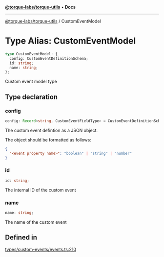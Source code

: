 [**@torque-labs/torque-utils**](../README.md) • **Docs**

***

[@torque-labs/torque-utils](../README.md) / CustomEventModel

# Type Alias: CustomEventModel

```ts
type CustomEventModel: {
  config: CustomEventDefinitionSchema;
  id: string;
  name: string;
};
```

Custom event model type

## Type declaration

### config

```ts
config: Record<string, CustomEventFieldType> = CustomEventDefinitionSchema;
```

The custom event defintion as a JSON object.

The object should be formatted as follows:
```json
{
  "<event property name>": "boolean" | "string" | "number"
}
```

### id

```ts
id: string;
```

The internal ID of the custom event

### name

```ts
name: string;
```

The name of the custom event

## Defined in

[types/custom-events/events.ts:210](https://github.com/torque-labs/torque-utils/blob/fcba00c7b8994c0932484e8f489988b91291c603/types/custom-events/events.ts#L210)
